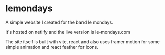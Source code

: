 # lemondays
A simple website I created for the band le mondays.

It's hosted on netlify and the live version is le-mondays.com 

The site itself is built with vite, react and also uses framer motion for some simple animation and react feather for icons. 
